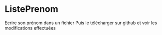 # ListePrenom
Ecrire son prénom dans un fichier
Puis le télécharger sur github et voir les modifications effectuées
